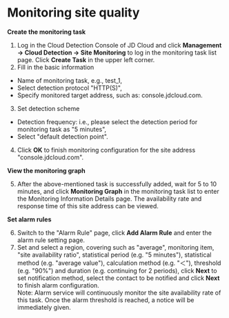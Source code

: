 # Monitoring site quality
**Create the monitoring task**  

1. Log in the Cloud Detection Console of JD Cloud and click **Management -> Cloud Detection -> Site Monitoring** to log in the monitoring task list page. Click **Create Task** in the upper left corner.  
2. Fill in the basic information
- Name of monitoring task, e.g., test_1,
- Select detection protocol "HTTP(S)",
- Specify monitored target address, such as: console.jdcloud.com.  
3. Set detection scheme  
- Detection frequency: i.e., please select the detection period for monitoring task as "5 minutes",
- Select "default detection point".  
4. Click **OK** to finish monitoring configuration for the site address "console.jdcloud.com".

**View the monitoring graph**  

5. After the above-mentioned task is successfully added, wait for 5 to 10 minutes, and click **Monitoring Graph** in the monitoring task list to enter the Monitoring Information Details page. The availability rate and response time of this site address can be viewed.

**Set alarm rules**  

6. Switch to the "Alarm Rule" page, click **Add Alarm Rule** and enter the alarm rule setting page.  
7. Set and select a region, covering such as "average", monitoring item, "site availability ratio", statistical period (e.g. "5 minutes"), statistical method (e.g. "average value"), calculation method (e.g. "＜"), threshold (e.g. "90%") and duration (e.g. continuing for 2 periods), click **Next** to set notification method, select the contact to be notified and click **Next** to finish alarm configuration.  
Note: Alarm service will continuously monitor the site availability rate of this task. Once the alarm threshold is reached, a notice will be immediately given.

